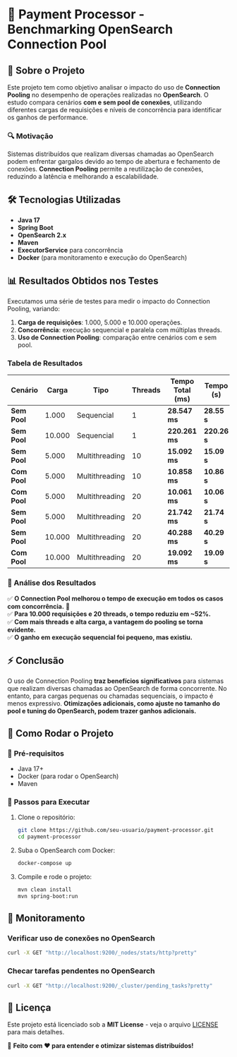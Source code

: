 # 🚀 Payment Processor - Benchmarking OpenSearch Connection Pool

## 📌 Sobre o Projeto
Este projeto tem como objetivo analisar o impacto do uso de **Connection Pooling** no desempenho de operações realizadas no **OpenSearch**. O estudo compara cenários **com e sem pool de conexões**, utilizando diferentes cargas de requisições e níveis de concorrência para identificar os ganhos de performance.

### 🔍 **Motivação**
Sistemas distribuídos que realizam diversas chamadas ao OpenSearch podem enfrentar gargalos devido ao tempo de abertura e fechamento de conexões. **Connection Pooling** permite a reutilização de conexões, reduzindo a latência e melhorando a escalabilidade.

## 🛠️ **Tecnologias Utilizadas**
- **Java 17**
- **Spring Boot**
- **OpenSearch 2.x**
- **Maven**
- **ExecutorService** para concorrência
- **Docker** (para monitoramento e execução do OpenSearch)

## 📊 **Resultados Obtidos nos Testes**
Executamos uma série de testes para medir o impacto do Connection Pooling, variando:
1. **Carga de requisições**: 1.000, 5.000 e 10.000 operações.
2. **Concorrência**: execução sequencial e paralela com múltiplas threads.
3. **Uso de Connection Pooling**: comparação entre cenários com e sem pool.

### **Tabela de Resultados**

| Cenário                 | Carga  | Tipo             | Threads | Tempo Total (ms) | Tempo (s) | Tempo (min) |
|-------------------------|--------|-----------------|---------|-----------------|-----------|------------|
| **Sem Pool**           | 1.000  | Sequencial      | 1       | **28.547 ms**   | **28.55 s** | **0.476 min** |
| **Sem Pool**           | 10.000 | Sequencial      | 1       | **220.261 ms**  | **220.26 s** | **3.67 min** |
| **Sem Pool**           | 5.000  | Multithreading  | 10      | **15.092 ms**   | **15.09 s** | **0.25 min** |
| **Com Pool**           | 5.000  | Multithreading  | 10      | **10.858 ms**   | **10.86 s** | **0.18 min** |
| **Com Pool**           | 5.000  | Multithreading  | 20      | **10.061 ms**   | **10.06 s** | **0.17 min** |
| **Sem Pool**           | 5.000  | Multithreading  | 20      | **21.742 ms**   | **21.74 s** | **0.36 min** |
| **Sem Pool**           | 10.000 | Multithreading  | 20      | **40.288 ms**   | **40.29 s** | **0.67 min** |
| **Com Pool**           | 10.000 | Multithreading  | 20      | **19.092 ms**   | **19.09 s** | **0.32 min** |

### **📌 Análise dos Resultados**
✅ **O Connection Pool melhorou o tempo de execução em todos os casos com concorrência.** 🚀  
✅ **Para 10.000 requisições e 20 threads, o tempo reduziu em ~52%.**  
✅ **Com mais threads e alta carga, a vantagem do pooling se torna evidente.**  
✅ **O ganho em execução sequencial foi pequeno, mas existiu.**  

## ⚡ **Conclusão**
O uso de Connection Pooling **traz benefícios significativos** para sistemas que realizam diversas chamadas ao OpenSearch de forma concorrente. No entanto, para cargas pequenas ou chamadas sequenciais, o impacto é menos expressivo. **Otimizações adicionais, como ajuste no tamanho do pool e tuning do OpenSearch, podem trazer ganhos adicionais.**

## 🚀 **Como Rodar o Projeto**
### 📌 **Pré-requisitos**
- Java 17+
- Docker (para rodar o OpenSearch)
- Maven

### 📌 **Passos para Executar**
1. Clone o repositório:
   ```sh
   git clone https://github.com/seu-usuario/payment-processor.git
   cd payment-processor
   ```
2. Suba o OpenSearch com Docker:
   ```sh
   docker-compose up
   ```
3. Compile e rode o projeto:
   ```sh
   mvn clean install
   mvn spring-boot:run
   ```

## 📌 **Monitoramento**
### **Verificar uso de conexões no OpenSearch**
```sh
curl -X GET "http://localhost:9200/_nodes/stats/http?pretty"
```

### **Checar tarefas pendentes no OpenSearch**
```sh
curl -X GET "http://localhost:9200/_cluster/pending_tasks?pretty"
```

## 📜 **Licença**
Este projeto está licenciado sob a **MIT License** - veja o arquivo [LICENSE](LICENSE) para mais detalhes.

🚀 **Feito com ❤️ para entender e otimizar sistemas distribuídos!**

